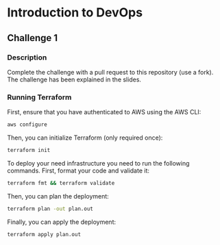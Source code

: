 # Introduction to DevOps

## Challenge 1

### Description
Complete the challenge with a pull request to this repository (use a fork).
The challenge has been explained in the slides.

### Running Terraform

First, ensure that you have authenticated to AWS using the AWS CLI:

```bash
aws configure
```

Then, you can initialize Terraform (only required once):

```bash
terraform init
```

To deploy your need infrastructure you need to run the following commands.
First, format your code and validate it:

```bash
terraform fmt && terraform validate
```

Then, you can plan the deployment:

```bash
terraform plan -out plan.out
```

Finally, you can apply the deployment:

```bash
terraform apply plan.out
```
